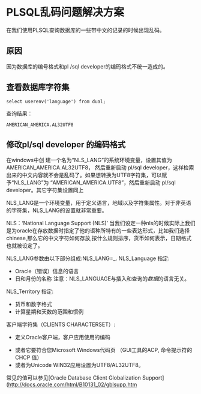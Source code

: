# PLSQL乱码问题解决方案

在我们使用PLSQL查询数据库的一些带中文的记录的时候出现乱码。

## 原因
因为数据库的编号格式和pl /sql developer的编码格式不统一造成的。

## 查看数据库字符集
```
select userenv('language') from dual;
```

查询结果：
```
AMERICAN_AMERICA.AL32UTF8
```

## 修改pl/sql developer 的编码格式

在windows中创 建一个名为“NLS_LANG”的系统环境变量，设置其值为AMERICAN_AMERICA.AL32UTF8，
然后重新启动 pl/sql developer，这样检索出来的中文内容就不会是乱码了。如果想转换为UTF8字符集，可以赋予“NLS_LANG”为 “AMERICAN_AMERICA.UTF8”，然后重新启动 pl/sql developer。其它字符集设置同上

NLS_LANG是一个环境变量，用于定义语言，地域以及字符集属性。对于非英语的字符集，NLS_LANG的设置就非常重要。

NLS：‘National Language Support (NLS)’ 当我们设定一种nls的时候实际上我们是为oracle在存放数据时指定了他的语种所特有的一些表达形式，比如我们选择chinese,那么它的中文字符如何存放,按什么规则排序，货币如何表示，日期格式也就被设定了。
 
NLS_LANG参数由以下部分组成:NLS_LANG=<Language>_<Territory>.<Clients Characterset>
NLS_Language 指定:
- Oracle（错误）信息的语言
- 日和月份的名称
注意：NLS_LANGUAGE与插入和查询的*数据*的语言无关。

NLS_Territory 指定:
- 货币和数字格式
- 计算星期和天数的范围和惯例

客户端字符集（CLIENTS CHARACTERSET）:
- 定义Oracle客户端，客户应用使用的编码
* 或者它要符合您Microsoft Windows代码页 （GUI工具的ACP, 命令提示符的CHCP 值）
* 或者为Unicode WIN32应用设置为UTF8/AL32UTF8。


常见的值可以参见[Oracle Database Client Globalization Support](http://docs.oracle.com/html/B10131_02/gblsupp.htm